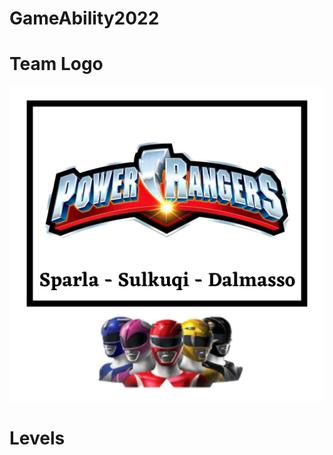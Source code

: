 # GameAbility2022
# Team Logo
![Logo](https://github.com/tommysulko/GameAbility2022/blob/main/Images/Logo.jpeg)

# Levels
